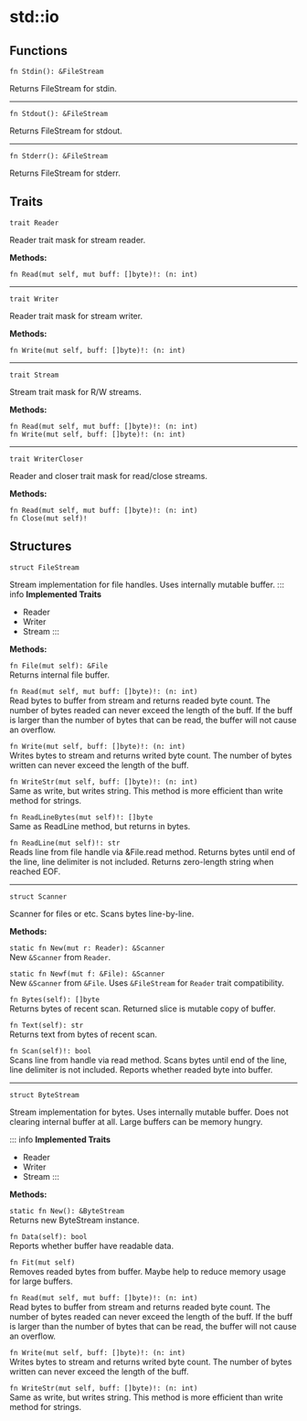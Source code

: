 # std::io
## Functions

```jule
fn Stdin(): &FileStream
```
Returns FileStream for stdin.

---

```jule
fn Stdout(): &FileStream
```
Returns FileStream for stdout.

---

```jule
fn Stderr(): &FileStream
```
Returns FileStream for stderr.

## Traits

```jule
trait Reader
```
Reader trait mask for stream reader.

**Methods:**

`fn Read(mut self, mut buff: []byte)!: (n: int)`

---

```jule
trait Writer
```
Reader trait mask for stream writer.

**Methods:**

`fn Write(mut self, buff: []byte)!: (n: int)`

---

```jule
trait Stream
```
Stream trait mask for R/W streams.

**Methods:**

`fn Read(mut self, mut buff: []byte)!: (n: int)`\
`fn Write(mut self, buff: []byte)!: (n: int)`

---

```jule
trait WriterCloser
```
Reader and closer trait mask for read/close streams.

**Methods:**

`fn Read(mut self, mut buff: []byte)!: (n: int)`\
`fn Close(mut self)!`

## Structures

```jule
struct FileStream
```
Stream implementation for file handles.
Uses internally mutable buffer.
::: info
**Implemented Traits**
- Reader
- Writer
- Stream
:::

**Methods:**

`fn File(mut self): &File`\
Returns internal file buffer.

`fn Read(mut self, mut buff: []byte)!: (n: int)`\
Read bytes to buffer from stream and returns readed byte count. The number of bytes readed can never exceed the length of the buff. If the buff is larger than the number of bytes that can be read, the buffer will not cause an overflow.

`fn Write(mut self, buff: []byte)!: (n: int)`\
Writes bytes to stream and returns writed byte count. The number of bytes written can never exceed the length of the buff.

`fn WriteStr(mut self, buff: []byte)!: (n: int)`\
Same as write, but writes string.
This method is more efficient than write method for strings.

`fn ReadLineBytes(mut self)!: []byte`\
Same as ReadLine method, but returns in bytes.

`fn ReadLine(mut self)!: str`\
Reads line from file handle via &File.read method.
Returns bytes until end of the line, line delimiter is not included.
Returns zero-length string when reached EOF.

---

```jule
struct Scanner
```
Scanner for files or etc.
Scans bytes line-by-line.

**Methods:**

`static fn New(mut r: Reader): &Scanner`\
New `&Scanner` from `Reader`.

`static fn Newf(mut f: &File): &Scanner`\
New `&Scanner` from `&File`.
Uses `&FileStream` for `Reader` trait compatibility.

`fn Bytes(self): []byte`\
Returns bytes of recent scan.
Returned slice is mutable copy of buffer.

`fn Text(self): str`\
Returns text from bytes of recent scan.

`fn Scan(self)!: bool`\
Scans line from handle via read method. Scans bytes until end of the line, line delimiter is not included. Reports whether readed byte into buffer.

---

```jule
struct ByteStream
```
Stream implementation for bytes.
Uses internally mutable buffer.
Does not clearing internal buffer at all.
Large buffers can be memory hungry.

::: info
**Implemented Traits**
- Reader
- Writer
- Stream
:::

**Methods:**

`static fn New(): &ByteStream`\
Returns new ByteStream instance.

`fn Data(self): bool`\
Reports whether buffer have readable data.

`fn Fit(mut self)`\
Removes readed bytes from buffer.
Maybe help to reduce memory usage for large buffers.

`fn Read(mut self, mut buff: []byte)!: (n: int)`\
Read bytes to buffer from stream and returns readed byte count. The number of bytes readed can never exceed the length of the buff. If the buff is larger than the number of bytes that can be read, the buffer will not cause an overflow.

`fn Write(mut self, buff: []byte)!: (n: int)`\
Writes bytes to stream and returns writed byte count. The number of bytes written can never exceed the length of the buff.

`fn WriteStr(mut self, buff: []byte)!: (n: int)`\
Same as write, but writes string.
This method is more efficient than write method for strings.